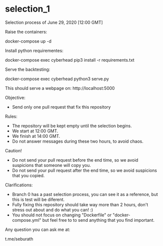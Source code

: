 # selection_1
Selection process of June 29, 2020 [12:00 GMT]

Raise the containers:

docker-compose up -d

Install python requirementes:

docker-compose exec cyberhead pip3 install -r requirements.txt

Serve the backtesting:

docker-compose exec cyberhead python3 serve.py

This should serve a webpage on: http://localhost:5000

Objective:
- Send only one pull request that fix this repository

Rules:
- The repository will be kept empty until the selection begins.
- We start at 12:00 GMT.
- We finish at 14:00 GMT.
- Do not answer messages during these two hours, to avoid chaos.

Caution!
- Do not send your pull request before the end time, so we avoid suspicions that someone will copy you.
- Do not send your pull request after the end time, so we avoid suspicions that you copied.

Clarifications:
- Branch 0 has a past selection process, you can see it as a reference, but this is test will be diferent.
- Fully fixing this repository should take way more than 2 hours, don't stress out about and do what you can! :)
- You should not focus on changing "Dockerfile" or "docker-compose.yml" but feel free to to send anything that you find important.

Any question you can ask me at:

t.me/seburath
